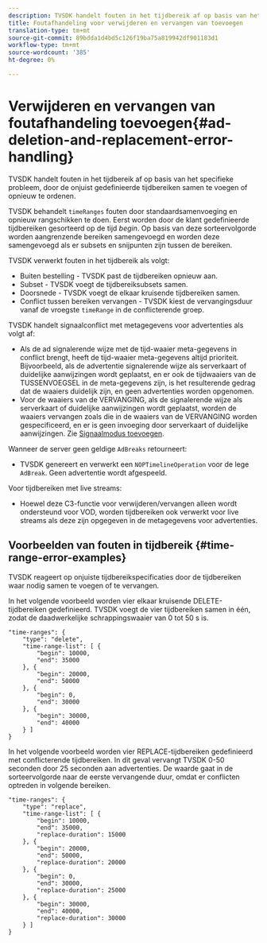 ```yaml
---
description: TVSDK handelt fouten in het tijdbereik af op basis van het specifieke probleem, door de onjuist gedefinieerde tijdbereiken samen te voegen of opnieuw te ordenen.
title: Foutafhandeling voor verwijderen en vervangen van toevoegen
translation-type: tm+mt
source-git-commit: 89bdda1d4bd5c126f19ba75a819942df901183d1
workflow-type: tm+mt
source-wordcount: '385'
ht-degree: 0%

---
```



# Verwijderen en vervangen van foutafhandeling toevoegen{#ad-deletion-and-replacement-error-handling}

TVSDK handelt fouten in het tijdbereik af op basis van het specifieke probleem, door de onjuist gedefinieerde tijdbereiken samen te voegen of opnieuw te ordenen.

TVSDK behandelt `timeRanges` fouten door standaardsamenvoeging en opnieuw rangschikken te doen. Eerst worden door de klant gedefinieerde tijdbereiken gesorteerd op de tijd *begin*. Op basis van deze sorteervolgorde worden aangrenzende bereiken samengevoegd en worden deze samengevoegd als er subsets en snijpunten zijn tussen de bereiken.

TVSDK verwerkt fouten in het tijdbereik als volgt:

* Buiten bestelling - TVSDK past de tijdbereiken opnieuw aan.
* Subset - TVSDK voegt de tijdbereiksubsets samen.
* Doorsnede - TVSDK voegt de elkaar kruisende tijdbereiken samen.
* Conflict tussen bereiken vervangen - TVSDK kiest de vervangingsduur vanaf de vroegste `timeRange` in de conflicterende groep.

TVSDK handelt signaalconflict met metagegevens voor advertenties als volgt af:

* Als de ad signalerende wijze met de tijd-waaier meta-gegevens in conflict brengt, heeft de tijd-waaier meta-gegevens altijd prioriteit. Bijvoorbeeld, als de advertentie signalerende wijze als serverkaart of duidelijke aanwijzingen wordt geplaatst, en er ook de tijdwaaiers van de TUSSENVOEGSEL in de meta-gegevens zijn, is het resulterende gedrag dat de waaiers duidelijk zijn, en geen advertenties worden opgenomen.
* Voor de waaiers van de VERVANGING, als de signalerende wijze als serverkaart of duidelijke aanwijzingen wordt geplaatst, worden de waaiers vervangen zoals die in de waaiers van de VERVANGING worden gespecificeerd, en er is geen invoeging door serverkaart of duidelijke aanwijzingen. Zie [Signaalmodus toevoegen](../../../tvsdk-1.4-for-android/ad-insertion/ad-insertion-metadata/android-1.4-ad-signaling-mode.md).

Wanneer de server geen geldige `AdBreaks` retourneert:

* TVSDK genereert en verwerkt een `NOPTimelineOperation` voor de lege `AdBreak`. Geen advertentie wordt afgespeeld.

Voor tijdbereiken met live streams:

* Hoewel deze C3-functie voor verwijderen/vervangen alleen wordt ondersteund voor VOD, worden tijdbereiken ook verwerkt voor live streams als deze zijn opgegeven in de metagegevens voor advertenties.

## Voorbeelden van fouten in tijdbereik {#time-range-error-examples}

TVSDK reageert op onjuiste tijdbereikspecificaties door de tijdbereiken waar nodig samen te voegen of te vervangen.

In het volgende voorbeeld worden vier elkaar kruisende DELETE-tijdbereiken gedefinieerd. TVSDK voegt de vier tijdbereiken samen in één, zodat de daadwerkelijke schrappingswaaier van 0 tot 50 s is.

```
"time-ranges": {
    "type": "delete",
    "time-range-list": [ {
        "begin": 10000,
        "end": 35000
    }, {
        "begin": 20000,
        "end": 50000
    }, {
        "begin": 0,
        "end": 30000
    }, {
        "begin": 30000,
        "end": 40000
    } ]
}
```

In het volgende voorbeeld worden vier REPLACE-tijdbereiken gedefinieerd met conflicterende tijdbereiken. In dit geval vervangt TVSDK 0-50 seconden door 25 seconden aan advertenties. De waarde gaat in de sorteervolgorde naar de eerste vervangende duur, omdat er conflicten optreden in volgende bereiken.

```
"time-ranges": {
    "type": "replace",
    "time-range-list": [ {
        "begin": 10000,
        "end": 35000,
        "replace-duration": 15000
    }, {
        "begin": 20000,
        "end": 50000,
        "replace-duration": 20000
    }, {
        "begin": 0,
        "end": 30000,
        "replace-duration": 25000
    }, {
        "begin": 30000,
        "end": 40000,
        "replace-duration": 30000
    } ]
}
```
